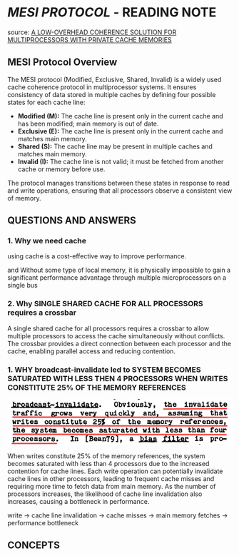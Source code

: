 # *MESI PROTOCOL* - READING NOTE

source: [A LOW-OVERHEAD COHERENCE SOLUTION FOR MULTIPROCESSORS
WITH PRIVATE CACHE MEMORIES](./MESI.pdf)

## MESI Protocol Overview
The MESI protocol (Modified, Exclusive, Shared, Invalid) is a widely used cache coherence protocol in multiprocessor systems. It ensures consistency of data stored in multiple caches by defining four possible states for each cache line:

- **Modified (M):** The cache line is present only in the current cache and has been modified; main memory is out of date.
- **Exclusive (E):** The cache line is present only in the current cache and matches main memory.
- **Shared (S):** The cache line may be present in multiple caches and matches main memory.
- **Invalid (I):** The cache line is not valid; it must be fetched from another cache or memory before use.

The protocol manages transitions between these states in response to read and write operations, ensuring that all processors observe a consistent view of memory.

## QUESTIONS AND ANSWERS

### 1. Why we need cache
using cache is a cost-effective way to improve performance.

and Without some type of local memory, it is physically impossible to gain a significant performance advantage through multiple microprocessors on a single bus

### 2. Why SINGLE SHARED CACHE FOR ALL PROCESSORS requires a crossbar
A single shared cache for all processors requires a crossbar to allow multiple processors to access the cache simultaneously without conflicts. The crossbar provides a direct connection between each processor and the cache, enabling parallel access and reducing contention.


### 1. WHY broadcast-invalidate led to SYSTEM BECOMES SATURATED WITH LESS THEN 4 PROCESSORS WHEN WRITES CONSTITUTE 25% OF THE MEMORY REFERENCES

![problem 1](image.png)

When writes constitute 25% of the memory references, the system becomes saturated with less than 4 processors due to the increased contention for cache lines. Each write operation can potentially invalidate cache lines in other processors, leading to frequent cache misses and requiring more time to fetch data from main memory. As the number of processors increases, the likelihood of cache line invalidation also increases, causing a bottleneck in performance.

write -> cache line invalidation -> cache misses -> main memory fetches -> performance bottleneck


## CONCEPTS
